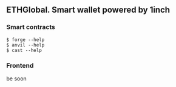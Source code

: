 ## ETHGlobal. Smart wallet powered by 1inch



### Smart contracts

```shell
$ forge --help
$ anvil --help
$ cast --help
```

### Frontend
be soon
